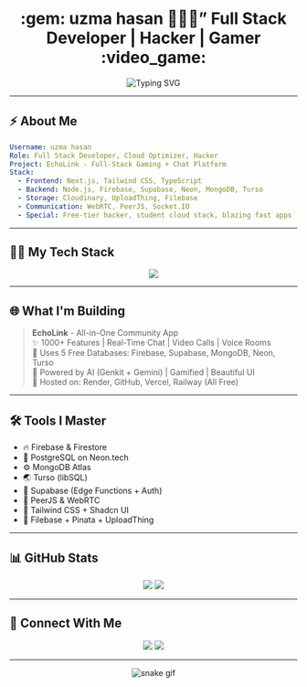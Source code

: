 <h1 align="center">:gem: uzma hasan 👩🏻‍💻” Full Stack Developer | Hacker | Gamer :video_game:</h1>
<p align="center">
<img src="https://readme-typing-svg.demolab.com?font=Fira+Code&pause=1000&color=FF00FF&width=435&lines=Hey+I+am+Uzma+Hasan+;Gaming+%26++Hacking+%26+coding+now+starts;With+Github+" alt="Typing SVG" />
  </p>

---

## :zap: About Me
```yaml
Username: uzma hasan
Role: Full Stack Developer, Cloud Optimizer, Hacker
Project: EchoLink - Full-Stack Gaming + Chat Platform
Stack:
  - Frontend: Next.js, Tailwind CSS, TypeScript
  - Backend: Node.js, Firebase, Supabase, Neon, MongoDB, Turso
  - Storage: Cloudinary, UploadThing, Filebase
  - Communication: WebRTC, PeerJS, Socket.IO
  - Special: Free-tier hacker, student cloud stack, blazing fast apps
```

---

## :technologist: My Tech Stack
<p align="center">
  <img src="https://skillicons.dev/icons?i=js,ts,react,nextjs,nodejs,mongodb,postgres,firebase,supabase,tailwind,cloudflare,git,vercel,linux" />
</p>

---

## :globe_with_meridians: What I'm Building
> **EchoLink** - All-in-One Community App  
> :sparkles: 1000+ Features | Real-Time Chat | Video Calls | Voice Rooms  
> :floppy_disk: Uses 5 Free Databases: Firebase, Supabase, MongoDB, Neon, Turso  
> :brain: Powered by AI (Genkit + Gemini) | Gamified | Beautiful UI  
> :file_folder: Hosted on: Render, GitHub, Vercel, Railway (All Free)

---

## :hammer_and_wrench: Tools I Master
- :fire: Firebase & Firestore
- :elephant: PostgreSQL on Neon.tech
- :gear: MongoDB Atlas
- :earth_asia: Turso (libSQL)
- :brain: Supabase (Edge Functions + Auth)
- :satellite: PeerJS & WebRTC
- :nail_care: Tailwind CSS + Shadcn UI
- :floppy_disk: Filebase + Pinata + UploadThing

---

## :bar_chart: GitHub Stats
<p align="center">
  <img src="https://github-readme-stats.vercel.app/api?username=anas67499&show_icons=true&theme=radical&hide_border=true" />
  <img src="https://github-readme-streak-stats.herokuapp.com/?user=anas67499&theme=tokyonight" />
</p>

---

## :email: Connect With Me
<p align="center">
  <a href="https://discord.gg/dcCwVSVr8"><img src="https://img.shields.io/badge/Discord-EchoLink%20Server-5865F2?style=for-the-badge&logo=discord&logoColor=white" /></a>
  <a href="mailto:anasdev@protonmail.com"><img src="https://img.shields.io/badge/Email-ma4230675@gmail.com-D14836?style=for-the-badge&logo=gmail&logoColor=white" /></a>
</p>

---

<p align="center"with:250px>
  <img src="https://www.techtarget.com/rms/onlineimages/code_g1289411982_searchsitetablet_520X173.jpg" alt="snake gif" />
</p>
